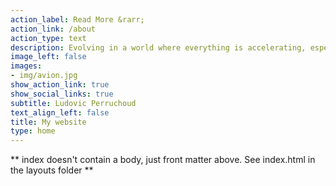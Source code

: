 ```yaml
---
action_label: Read More &rarr;
action_link: /about
action_type: text
description: Evolving in a world where everything is accelerating, especially in terms of employability and its indispensable skills for tomorrow, I decided to learn the R language with its 18966 packages, widely used in all scientific fields. My website dedicated mainly to R aims at retracing my learning of this fantastic language and also to share with all people wondering or wishing to learn this fabulous statistical tool or simply to complete the missing information of this site. More modestly, I have the secret hope that some professional barriers will disappear, especially by showing that in each one of us, innumerable facets and competences are available, a priori antinomic. To each and every one of you, I wish you a maximum of pleasure while browsing this site.
image_left: false
images:
- img/avion.jpg
show_action_link: true
show_social_links: true
subtitle: Ludovic Perruchoud
text_align_left: false
title: My website
type: home
---
```


** index doesn't contain a body, just front matter above.
See index.html in the layouts folder **
